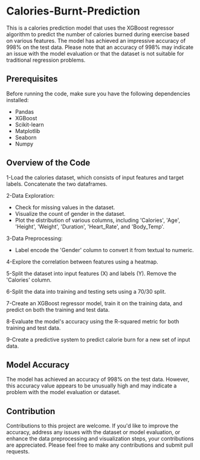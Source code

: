 # Calories-Burnt-Prediction

This is a calories prediction model that uses the XGBoost regressor algorithm to predict the number of calories burned during exercise based on various features. 
The model has achieved an impressive accuracy of 998% on the test data.
Please note that an accuracy of 998% may indicate an issue with the model evaluation or that the dataset is not suitable for traditional regression problems.

## Prerequisites
Before running the code, make sure you have the following dependencies installed:
- Pandas
- XGBoost
- Scikit-learn
- Matplotlib
- Seaborn
- Numpy

## Overview of the Code
1-Load the calories dataset, which consists of input features and target labels. Concatenate the two dataframes.

2-Data Exploration:
- Check for missing values in the dataset.
- Visualize the count of gender in the dataset.
- Plot the distribution of various columns, including 'Calories', 'Age', 'Height', 'Weight', 'Duration', 'Heart_Rate', and 'Body_Temp'.

3-Data Preprocessing:
- Label encode the 'Gender' column to convert it from textual to numeric.

4-Explore the correlation between features using a heatmap.

5-Split the dataset into input features (X) and labels (Y). Remove the 'Calories' column.

6-Split the data into training and testing sets using a 70/30 split.

7-Create an XGBoost regressor model, train it on the training data, and predict on both the training and test data.

8-Evaluate the model's accuracy using the R-squared metric for both training and test data.

9-Create a predictive system to predict calorie burn for a new set of input data.


## Model Accuracy
The model has achieved an accuracy of 998% on the test data. 
However, this accuracy value appears to be unusually high and may indicate a problem with the model evaluation or dataset.

## Contribution
Contributions to this project are welcome. If you'd like to improve the accuracy, address any issues with the dataset or model evaluation, or enhance the data preprocessing and visualization steps, your contributions are appreciated. 
Please feel free to make any contributions and submit pull requests.

